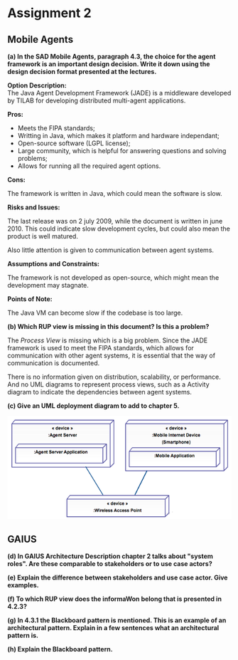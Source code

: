 # Assignment 2

## Mobile Agents

**(a) In the SAD Mobile Agents, paragraph 4.3, the choice for the agent framework is an important design decision. Write it down using the design decision format presented at the lectures.**

__Option Description:__  
The Java Agent Development Framework (JADE) is a middleware developed by TILAB for developing distributed multi-agent applications.

__Pros:__

- Meets the FIPA standards;
- Writting in Java, which makes it platform and hardware independant;
- Open-source software (LGPL license);
- Large community, which is helpful for answering questions and solving problems;
- Allows for running all the required agent options.

__Cons:__  

The framework is written in Java, which could mean the software is slow.

__Risks and Issues:__  

The last release was on 2 july 2009, while the document is written in june 2010. This could indicate slow development cycles, but could also mean the product is well matured.

Also little attention is given to communication between agent systems.

__Assumptions and Constraints:__  

The framework is not developed as open-source, which might mean the development may stagnate.

__Points of Note:__  

The Java VM can become slow if the codebase is too large.

**(b) Which RUP view is missing in this document? Is this a problem?**

The _Process View_ is missing which is a big problem. Since the JADE framework is used to meet the FIPA standards, which allows for communication with other agent systems, it is essential that the way of communication is documented.

There is no information given on distribution, scalability, or performance. And no UML diagrams to represent process views, such as a Activity diagram to indicate the dependencies between agent systems.

**(c) Give an UML deployment diagram to add to chapter 5.**

![UML Deployment Diagram](SAW1A2C.png)

## GAIUS

**(d) In GAIUS Architecture Description chapter 2 talks about "system roles". Are these comparable to stakeholders or to use case actors?**



**(e) Explain the difference between stakeholders and use case actor. Give examples.**



**(f) To which RUP view does the informaWon belong that is presented in 4.2.3?**



**(g) In 4.3.1 the Blackboard pattern is mentioned. This is an example of an architectural pattern. Explain in a few sentences what an architectural pattern is.**



**(h) Explain the Blackboard pattern.**



